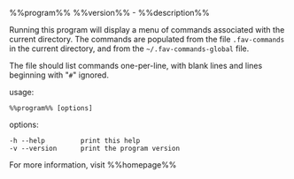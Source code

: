 %%program%% %%version%% - %%description%%

Running this program will display a menu of commands associated with the current
directory.  The commands are populated from the file `.fav-commands` in the
current directory, and from the `~/.fav-commands-global` file.

The file should list commands one-per-line, with blank lines and lines
beginning with "`#`" ignored.

usage:

    %%program%% [options]

options:

    -h --help         print this help
    -v --version      print the program version

For more information, visit %%homepage%%
